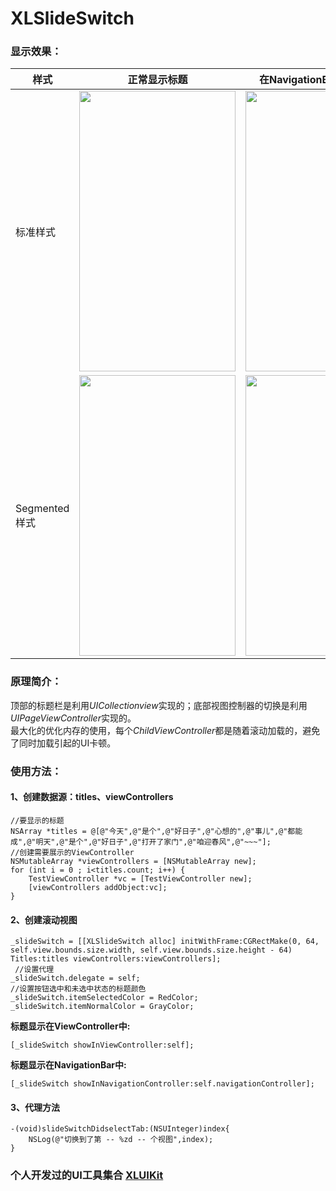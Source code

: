 # XLSlideSwitch

### 显示效果：

| 样式 | 正常显示标题 | 在NavigationBar上显示标题 |
| ---- | ---- | --- |
|标准样式| <img src="https://github.com/mengxianliang/XLSlideSwitch/blob/master/GIF/1-1.gif" width=250 height=449 /> | <img src="https://github.com/mengxianliang/XLSlideSwitch/blob/master/GIF/2-1.gif" width=250 height=449 /> |
|Segmented样式| <img src="https://github.com/mengxianliang/XLSlideSwitch/blob/master/GIF/1-2.gif" width=250 height=449 /> | <img src="https://github.com/mengxianliang/XLSlideSwitch/blob/master/GIF/2-2.gif" width=250 height=449 /> |


### 原理简介：

顶部的标题栏是利用*UICollectionview*实现的；底部视图控制器的切换是利用*UIPageViewController*实现的。
<br>
最大化的优化内存的使用，每个*ChildViewController*都是随着滚动加载的，避免了同时加载引起的UI卡顿。

### 使用方法：

#### 1、创建数据源：titles、viewControllers

```objc
//要显示的标题
NSArray *titles = @[@"今天",@"是个",@"好日子",@"心想的",@"事儿",@"都能成",@"明天",@"是个",@"好日子",@"打开了家门",@"咱迎春风",@"~~~"];
//创建需要展示的ViewController
NSMutableArray *viewControllers = [NSMutableArray new];
for (int i = 0 ; i<titles.count; i++) {
    TestViewController *vc = [TestViewController new];
    [viewControllers addObject:vc];
}
```

#### 2、创建滚动视图

```objc
_slideSwitch = [[XLSlideSwitch alloc] initWithFrame:CGRectMake(0, 64, self.view.bounds.size.width, self.view.bounds.size.height - 64) Titles:titles viewControllers:viewControllers];
 //设置代理
_slideSwitch.delegate = self;
//设置按钮选中和未选中状态的标题颜色
_slideSwitch.itemSelectedColor = RedColor;
_slideSwitch.itemNormalColor = GrayColor;
```
**标题显示在ViewController中:**
```objc
[_slideSwitch showInViewController:self];
```
**标题显示在NavigationBar中:**
```objc
[_slideSwitch showInNavigationController:self.navigationController];
```

#### 3、代理方法

```objc
-(void)slideSwitchDidselectTab:(NSUInteger)index{
    NSLog(@"切换到了第 -- %zd -- 个视图",index);
}
```

### 个人开发过的UI工具集合 [XLUIKit](https://github.com/mengxianliang/XLUIKit)
